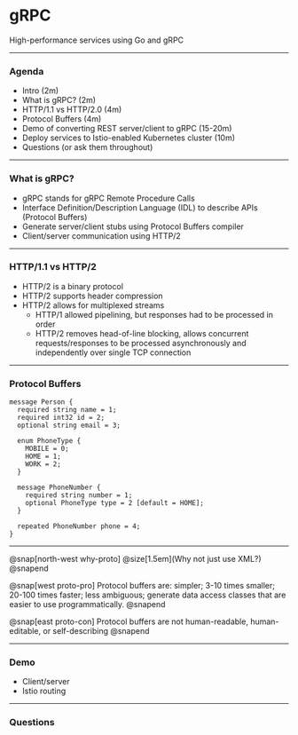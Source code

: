 # gRPC

High-performance services using Go and gRPC

---

### Agenda

- Intro (2m)
- What is gRPC? (2m)
- HTTP/1.1 vs HTTP/2.0 (4m)
- Protocol Buffers (4m)
- Demo of converting REST server/client to gRPC (15-20m)
- Deploy services to Istio-enabled Kubernetes cluster (10m)
- Questions (or ask them throughout)

---

### What is gRPC?

- gRPC stands for gRPC Remote Procedure Calls
- Interface Definition/Description Language (IDL) to describe APIs (Protocol Buffers)
- Generate server/client stubs using Protocol Buffers compiler
- Client/server communication using HTTP/2

---

### HTTP/1.1 vs HTTP/2

- HTTP/2 is a binary protocol
- HTTP/2 supports header compression
- HTTP/2 allows for multiplexed streams
  - HTTP/1 allowed pipelining, but responses had to be processed in order
  - HTTP/2 removes head-of-line blocking, allows concurrent requests/responses to be processed
    asynchronously and independently over single TCP connection

---

### Protocol Buffers

```
message Person {
  required string name = 1;
  required int32 id = 2;
  optional string email = 3;

  enum PhoneType {
    MOBILE = 0;
    HOME = 1;
    WORK = 2;
  }

  message PhoneNumber {
    required string number = 1;
    optional PhoneType type = 2 [default = HOME];
  }

  repeated PhoneNumber phone = 4;
}
```

---

@snap[north-west why-proto]
@size[1.5em](Why not just use XML?)
@snapend

@snap[west proto-pro]
Protocol buffers are: simpler; 3-10 times smaller; 20-100 times faster; less ambiguous; generate data access classes that are easier to use programmatically.
@snapend

@snap[east proto-con]
Protocol buffers are not human-readable, human-editable, or self-describing
@snapend

---

### Demo

 - Client/server
 - Istio routing

---

### Questions

